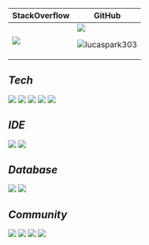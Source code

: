 <div align=center> 
  <table>
    <thead>
      <tr>
        <th>StackOverflow</th>
        <th>GitHub</th>
      </tr>
    </thead>
    <tbody>
      <tr>
        <td>
          <img src="https://github-readme-stackoverflow.vercel.app/?userID=16359772"/>
        </td>
         <td>
          <img src="https://github-readme-stats.vercel.app/api?username=lucaspark303&show_icons=true&theme=buefy&count_private=true&hide_border=true&hide_title=true&disable_animations=true&line_height=25"/>
           <p><img align="center" src="https://github-readme-streak-stats.herokuapp.com/?user=lucaspark303&" alt="lucaspark303" /></p>
        </td>
      </tr>
    </tbody>
  </table>
</div>

 ## _Tech_
![](https://img.shields.io/badge/-C%23-%23239120?style=for-the-badge&logo=C-Sharp)
![](https://img.shields.io/badge/-.NET-%235C2D91?style=for-the-badge&logo=.NET)
![](https://img.shields.io/badge/-Blazor-512BD4?style=for-the-badge&logo=Blazor&logoColor=white)
![](https://img.shields.io/badge/-Python-3776AB?style=for-the-badge&logo=Python&logoColor=white)
![](https://img.shields.io/badge/-Markdown-000000?style=for-the-badge&logo=Markdown&logoColor=white)

## _IDE_
![](https://img.shields.io/badge/-Visual%20Studio-%235C2D91?style=for-the-badge&logo=Visual-Studio)
![](https://img.shields.io/badge/-Visual%20Studio%20Code-%23007ACC?style=for-the-badge&logo=Visual-Studio-Code)

## _Database_
<img src="https://img.shields.io/badge/MSSQL-%23CC2927?style=flat-square&logo=Microsoft-SQL-Server">
<img src="https://img.shields.io/badge/Oracle-F80000?style=flat-square&logo=Oracle&logoColor=white">

## _Community_
![](https://img.shields.io/badge/-StackOverflow-f58025?style=for-the-badge&logo=StackOverflow&logoColor=white)
![](https://img.shields.io/badge/-GitHub-181717?style=for-the-badge&logo=GitHub&logoColor=white)
![](https://img.shields.io/badge/-Bitbucket-0052CC?style=for-the-badge&logo=Bitbucket&logoColor=white)
![](https://img.shields.io/badge/-Youtube-ff0000?style=for-the-badge&logo=Youtube&logoColor=white)


<br/>
